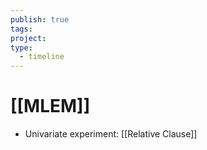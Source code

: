 ```yaml
---
publish: true
tags: 
project: 
type:
  - timeline
---
```

# [[MLEM]]
- Univariate experiment: [[Relative Clause]]